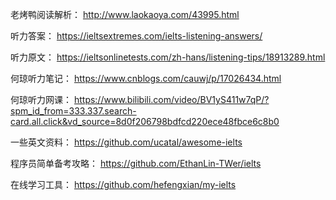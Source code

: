 老烤鸭阅读解析：
http://www.laokaoya.com/43995.html

听力答案：
https://ieltsextremes.com/ielts-listening-answers/

听力原文：
https://ieltsonlinetests.com/zh-hans/listening-tips/18913289.html

何琼听力笔记：
https://www.cnblogs.com/cauwj/p/17026434.html

何琼听力网课：
https://www.bilibili.com/video/BV1yS411w7qP/?spm_id_from=333.337.search-card.all.click&vd_source=8d0f206798bdfcd220ece48fbce6c8b0

一些英文资料：
https://github.com/ucatal/awesome-ielts

程序员简单备考攻略：
https://github.com/EthanLin-TWer/ielts

在线学习工具：
https://github.com/hefengxian/my-ielts